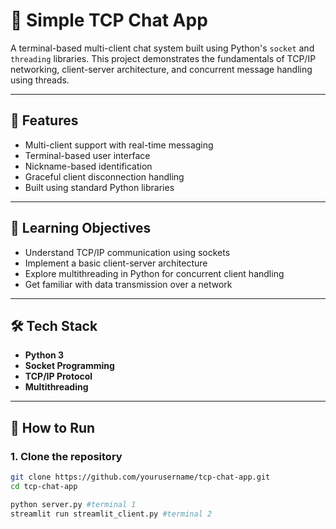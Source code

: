 # 💬 Simple TCP Chat App

A terminal-based multi-client chat system built using Python's `socket` and `threading` libraries. This project demonstrates the fundamentals of TCP/IP networking, client-server architecture, and concurrent message handling using threads.

---

## 📌 Features

- Multi-client support with real-time messaging
- Terminal-based user interface
- Nickname-based identification
- Graceful client disconnection handling
- Built using standard Python libraries

---

## 🧠 Learning Objectives

- Understand TCP/IP communication using sockets
- Implement a basic client-server architecture
- Explore multithreading in Python for concurrent client handling
- Get familiar with data transmission over a network

---

## 🛠️ Tech Stack

- **Python 3**
- **Socket Programming**
- **TCP/IP Protocol**
- **Multithreading**

---

## 🚀 How to Run

### 1. Clone the repository

```bash
git clone https://github.com/yourusername/tcp-chat-app.git
cd tcp-chat-app

python server.py #terminal 1
streamlit run streamlit_client.py #terminal 2
